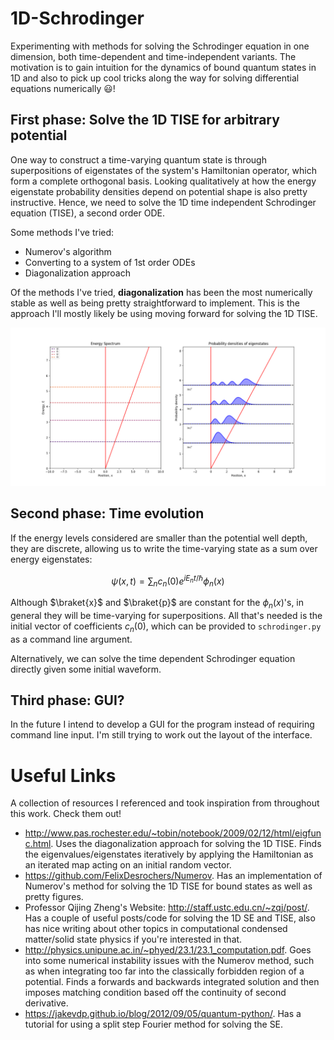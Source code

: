 # 1D-Schrodinger
Experimenting with methods for solving the Schrodinger equation in one dimension, both time-dependent and time-independent variants.
The motivation is to gain intuition for the dynamics of bound quantum states in 1D and also to pick up cool tricks along the way for
solving differential equations numerically 😃!

## First phase: Solve the 1D TISE for arbitrary potential ##
One way to construct a time-varying quantum state is through superpositions of eigenstates of the system's Hamiltonian operator, which form a complete orthogonal basis. Looking qualitatively at how the energy eigenstate probability densities depend on potential shape is also pretty instructive. Hence,
we need to solve the 1D time independent Schrodinger equation (TISE), a second order ODE.

Some methods I've tried:
- Numerov's algorithm
- Converting to a system of 1st order ODEs
- Diagonalization approach

Of the methods I've tried, **diagonalization** has been the most numerically stable as well as being pretty straightforward to implement.
This is the approach I'll mostly likely be using moving forward for solving the 1D TISE.

![Example 1](samples/linear_potential_well.png?raw=true "Linear Potential Well")

## Second phase: Time evolution ##
If the energy levels considered are smaller than the potential well depth, they are discrete, allowing us to write the time-varying state as a sum over energy eigenstates:

$$
  \psi(x,t) = \sum_{n}c_n(0)e^{iE_n{t}/\hbar}\phi_n(x)
$$

Although $\braket{x}$ and $\braket{p}$ are constant for the $\phi_n(x)$'s, in general they will be time-varying for superpositions. All that's needed is the initial vector of coefficients $c_n(0)$, which can be provided to `schrodinger.py` as a command line argument.

Alternatively, we can solve the time dependent Schrodinger equation directly given some initial waveform. 

## Third phase: GUI? ##
In the future I intend to develop a GUI for the program instead of requiring command line input. I'm still trying to work out the layout of the interface.

# Useful Links
A collection of resources I referenced and took inspiration from throughout this work. Check them out!
- http://www.pas.rochester.edu/~tobin/notebook/2009/02/12/html/eigfunc.html. Uses the diagonalization approach for solving the 1D TISE. Finds the eigenvalues/eigenstates iteratively by applying the Hamiltonian as an iterated map acting on an initial random vector. 
- https://github.com/FelixDesrochers/Numerov. Has an implementation of Numerov's method for solving the 1D TISE for bound states as well as pretty figures.
- Professor Qijing Zheng's Website: http://staff.ustc.edu.cn/~zqj/post/. Has a couple of useful posts/code for solving the 1D SE and TISE, also has nice writing about other topics in computational condensed matter/solid state physics if you're interested in that.
- http://physics.unipune.ac.in/~phyed/23.1/23.1_computation.pdf. Goes into some numerical instability issues with the Numerov method, such as when integrating too far into the classically forbidden region of a potential. Finds a forwards and backwards integrated solution and then imposes matching condition based off the continuity of second derivative.
- https://jakevdp.github.io/blog/2012/09/05/quantum-python/. Has a tutorial for using a split step Fourier method for solving the SE.
